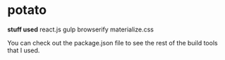 # potato

**stuff used**
react.js
gulp
browserify
materialize.css

You can check out the package.json file to see the rest of the build tools that I used.

